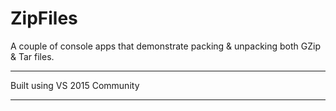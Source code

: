 # ZipFiles
A couple of console apps that demonstrate packing &amp; unpacking both GZip &amp; Tar files.

---

Built using VS 2015 Community

---
